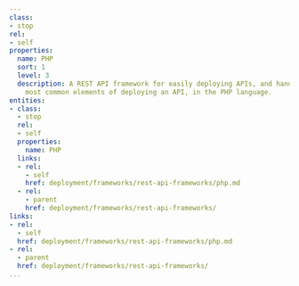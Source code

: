```yaml
---
class:
- stop
rel:
- self
properties:
  name: PHP
  sort: 1
  level: 3
  description: A REST API framework for easily deploying APIs, and handles all the
    most common elements of deploying an API, in the PHP language.
entities:
- class:
  - stop
  rel:
  - self
  properties:
    name: PHP
  links:
  - rel:
    - self
    href: deployment/frameworks/rest-api-frameworks/php.md
  - rel:
    - parent
    href: deployment/frameworks/rest-api-frameworks/
links:
- rel:
  - self
  href: deployment/frameworks/rest-api-frameworks/php.md
- rel:
  - parent
  href: deployment/frameworks/rest-api-frameworks/
...
```

